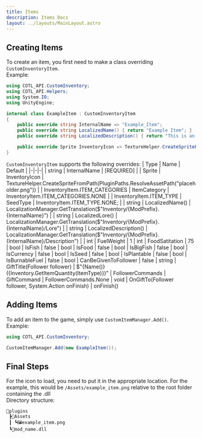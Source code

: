 ```yaml
---
title: Items
description: Items Docs
layout: ../layouts/MainLayout.astro
---
```


## Creating Items

To create an item, you first need to make a class overriding `CustomInventoryItem`.  
Example:
```csharp
using COTL_API.CustomInventory;
using COTL_API.Helpers;
using System.IO;
using UnityEngine;
```
```csharp
internal class ExampleItem : CustomInventoryItem
{
    public override string InternalName => "Example_Item";
    public override string LocalizedName() { return "Example Item"; }
    public override string LocalizedDescription() { return "This is an example item"; }

    public override Sprite InventoryIcon => TextureHelper.CreateSpriteFromPath(Path.Combine(Plugin.PluginPath, "Assets", "example_item.png"));
}
```
`CustomInventoryItem` supports the following overrides:
| Type | Name | Default |
|-|-|-|
| string | InternalName | \[REQUIRED\] |
| Sprite | InventoryIcon | TextureHelper.CreateSpriteFromPath(PluginPaths.ResolveAssetPath("placeholder.png")) |
| InventoryItem.ITEM_CATEGORIES | ItemCategory | InventoryItem.ITEM_CATEGORIES.NONE |
| InventoryItem.ITEM_TYPE | SeedType | InventoryItem.ITEM_TYPE.NONE; |
| string | LocalizedName() | LocalizationManager.GetTranslation($"Inventory/{ModPrefix}.{InternalName}") |
| string | LocalizedLore() | LocalizationManager.GetTranslation($"Inventory/{ModPrefix}.{InternalName}/Lore") |
| string | LocalizedDescription() | LocalizationManager.GetTranslation($"Inventory/{ModPrefix}.{InternalName}/Description") |
| int | FuelWeight | 1
| int | FoodSatitation | 75
| bool | IsFish | false
| bool | IsFood | false
| bool | IsBigFish | false
| bool | IsCurrency | false
| bool | IsSeed |  false
| bool | IsPlantable | false
| bool | IsBurnableFuel | false
| bool | CanBeGivenToFollower | false
| string | GiftTitle(Follower follower) | $"{Name()} ({Inventory.GetItemQuantity(ItemType)})"
| FollowerCommands | GiftCommand | FollowerCommands.None
| void | OnGiftTo(Follower follower, System.Action onFinish) | onFinish()

## Adding Items
To add an item to the game, simply use `CustomItemManager.Add()`.  
Example:
```csharp
using COTL_API.CustomInventory;
```
```csharp
CustomItemManager.Add(new ExampleItem());
```

## Final Steps
For the icon to load, you need to put it in the appropriate location. For the example, this would be `/Assets/example_item.png` relative to the root folder containing the .dll  
Directory structure:
```
📂plugins
 ┣📂Assets
 ┃ ┗🖼️example_item.png
 ┗📜mod_name.dll
```
